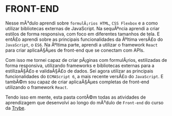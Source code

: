 # FRONT-END

Nesse mÃ³dulo aprendi sobre `formulÃ¡rios HTML`, `CSS Flexbox` e a como utilizar bibliotecas externas de JavaScript. Na sequÃªncia aprendi a criar estilos de forma responsiva, com foco em diferentes tamanhos de tela. E entÃ£o aprendi sobre as principais funcionalidades da Ãºltima versÃ£o do `JavaScript`, o `ES6`. Na Ãºltima parte, aprendi a utilizar o framework `React` para criar aplicaÃ§Ãµes de front-end que se conectam com APIs.

Com isso me tornei capaz de criar pÃ¡ginas com formulÃ¡rios, estilizadas de forma responsiva, utilizando frameworks e bibliotecas externas para a estilizaÃ§Ã£o e validaÃ§Ã£o de dados. Sei agora utilizar as principais funcionalidades do `ECMAScript 6`, a mais recente versÃ£o do `JavaScript`. E tambÃ©m sou capaz de criar aplicaÃ§Ãµes completas de front-end utilizando o framework `React`.

Tendo isso em mente, esta pasta contÃ©m todas as atividades de aprendizagem que desenvolvi ao longo do mÃ³dulo de `Front-end` do curso da [Trybe](https://www.betrybe.com/).

